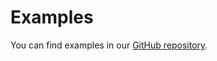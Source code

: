 # Examples

You can find examples in our [GitHub repository](https://github.com/algoagents/model-index/tree/main/examples). 

